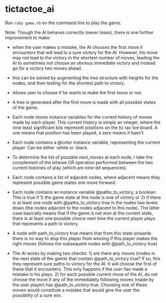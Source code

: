# tictactoe_ai

Run `ruby game.rb` on the command line to play the game. 

Note: Though the AI behaves correctly (never loses), there is one further improvement to make:

- when the user makes a mistake, the AI chooses the first move it encounters that will lead to a sure victory for the AI. However, his move may not lead to the victory in the shortest number of moves, leading the AI to sometimes not choose an obvious immediate victory and instead go for a victory two moves ahead.
- this can be solved by augmenting the tree structure with heights for the nodes, and then testing for the shortest path to victory.

- Allows user to choose if he wants to make the first move or not.
- A tree is generated after the first move is made with all possible states of the game.
- Each node stores instance variables for the current history of moves made by each player. This current history is simply an integer, where the nine least significant bits represent positions on the tic tac toe board. A one means that position has been played, a zero means it hasn't
- Each node contains a @color instance variable, representing the current player. Can be either :white or :black.
- To determine the list of possible next_moves at each node, I take the complement of the bitwise OR operation performed between the two current histories of play (which are nine-bit sequences).
- Each node contains a list of adjacent nodes, where adjacent means they represent possible game states one move forward.
- Each node contains an instance variable @paths_to_victory, a boolean. This is true if 1) the game state at this node is one of victory or 2) if there is at least one node with @paths_to_victory true in the nodes two levels down (the nodes adjacent to the nodes adjacent to this node). The latter case basically means that if the game is not won at the current state, there is at least one possible choice next time the current player plays that represents a path to victory. 
- A node with path_to_victory true means that from this state onwards there is no way to stop this player from winning if this player makes the right moves (follows the subsequent nodes with @path_to_victory true)
- The AI works by making two checks: 1) are there any moves (nodes in the next state of the game) that contain @path_to_victory true? If so, this they represent sure paths to victory for the AI. It will choose the first of these that it encounters. This only happens if the user has made a mistake in his plays. 2) for each possible current move of the AI, do not choose the move if any of the immediately following moves (made by the user player) has @path_to_victory true. Choosing one of these moves would constitute a mistake that would give the user the possibility of a sure win.
